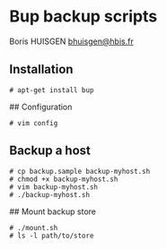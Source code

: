 # Bup backup scripts

Boris HUISGEN <bhuisgen@hbis.fr>

## Installation

    # apt-get install bup

## Configuration

    # vim config

## Backup a host

    # cp backup.sample backup-myhost.sh
    # chmod +x backup-myhost.sh
    # vim backup-myhost.sh
    # ./backup-myhost.sh

## Mount backup store

    # ./mount.sh
    # ls -l path/to/store
